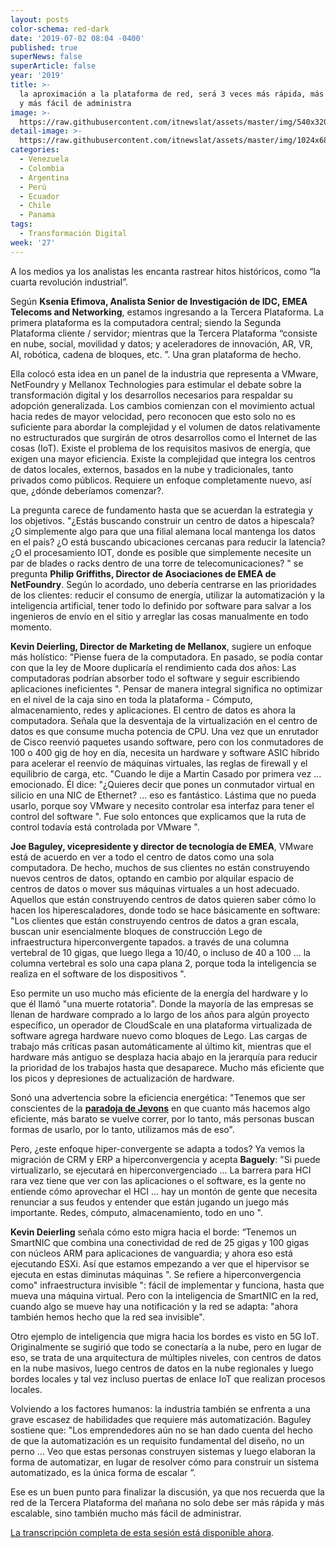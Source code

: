 ```yaml
---
layout: posts
color-schema: red-dark
date: '2019-07-02 08:04 -0400'
published: true
superNews: false
superArticle: false
year: '2019'
title: >-
  la aproximación a la plataforma de red, será 3 veces más rápida, más escalable
  y más fácil de administra
image: >-
  https://raw.githubusercontent.com/itnewslat/assets/master/img/540x320/Debate-2-Netevents-p.jpg
detail-image: >-
  https://raw.githubusercontent.com/itnewslat/assets/master/img/1024x680/Debate-2-Netevents-g.jpg
categories:
  - Venezuela
  - Colombia
  - Argentina
  - Perú
  - Ecuador
  - Chile
  - Panama
tags:
  - Transformación Digital
week: '27'
---
```

A los medios ya los analistas les encanta rastrear hitos históricos, como “la cuarta revolución industrial”. 

Según **Ksenia Efimova, Analista Senior de Investigación de IDC, EMEA Telecoms and Networking**, estamos ingresando a la Tercera Plataforma. La primera plataforma es la computadora central; siendo la Segunda Plataforma cliente / servidor; mientras que la Tercera Plataforma “consiste en nube, social, movilidad y datos; y aceleradores de innovación, AR, VR, AI, robótica, cadena de bloques, etc. ”. Una gran plataforma de hecho.

Ella colocó esta idea en un panel de la industria que representa a VMware, NetFoundry y Mellanox Technologies para estimular el debate sobre la transformación digital y los desarrollos necesarios para respaldar su adopción generalizada. Los cambios comienzan con el movimiento actual hacia redes de mayor velocidad, pero reconocen que esto solo no es suficiente para abordar la complejidad y el volumen de datos relativamente no estructurados que surgirán de otros desarrollos como el Internet de las cosas (IoT). Existe el problema de los requisitos masivos de energía, que exigen una mayor eficiencia. Existe la complejidad que integra los centros de datos locales, externos, basados en la nube y tradicionales, tanto privados como públicos. Requiere un enfoque completamente nuevo, así que, ¿dónde deberíamos comenzar?.

La pregunta carece de fundamento hasta que se acuerdan la estrategia y los objetivos. "¿Estás buscando construir un centro de datos a hipescala? ¿O simplemente algo para que una filial alemana local mantenga los datos en el país? ¿O está buscando ubicaciones cercanas para reducir la latencia? ¿O el procesamiento IOT, donde es posible que simplemente necesite un par de blades o racks dentro de una torre de telecomunicaciones? " se pregunta **Philip Griffiths, Director de Asociaciones de EMEA de NetFoundry**. Según lo acordado, uno debería centrarse en las prioridades de los clientes: reducir el consumo de energía, utilizar la automatización y la inteligencia artificial, tener todo lo definido por software para salvar a los ingenieros de envío en el sitio y arreglar las cosas manualmente en todo momento.

**Kevin Deierling, Director de Marketing de Mellanox**, sugiere un enfoque más holístico: "Piense fuera de la computadora. En pasado, se podía contar con que la ley de Moore duplicaría el rendimiento cada dos años: Las computadoras podrían absorber todo el software y seguir escribiendo aplicaciones ineficientes ". Pensar de manera integral significa no optimizar en el nivel de la caja sino en toda la plataforma - Cómputo, almacenamiento, redes y aplicaciones. El centro de datos es ahora la computadora. Señala que la desventaja de la virtualización en el centro de datos es que consume mucha potencia de CPU. Una vez que un enrutador de Cisco reenvió paquetes usando software, pero con los conmutadores de 100 o 400 gig de hoy en día, necesita un hardware y software ASIC híbrido para acelerar el reenvío de máquinas virtuales, las reglas de firewall y el equilibrio de carga, etc. "Cuando le dije a Martin Casado por primera vez ... emocionado. Él dice: "¿Quieres decir que pones un conmutador virtual en silicio en una NIC de Ethernet? … eso es fantástico. Lástima que no pueda usarlo, porque soy VMware y necesito controlar esa interfaz para tener el control del software ". Fue solo entonces que explicamos que la ruta de control todavía está controlada por VMware ".

**Joe Baguley, vicepresidente y director de tecnología de EMEA**, VMware está de acuerdo en ver a todo el centro de datos como una sola computadora. De hecho, muchos de sus clientes no están construyendo nuevos centros de datos, optando en cambio por alquilar espacio de centros de datos o mover sus máquinas virtuales a un host adecuado. Aquellos que están construyendo centros de datos quieren saber cómo lo hacen los hiperescaladores, donde todo se hace básicamente en software: "Los clientes que están construyendo centros de datos a gran escala, buscan unir esencialmente bloques de construcción Lego de infraestructura hiperconvergente tapados. a través de una columna vertebral de 10 gigas, que luego llega a 10/40, o incluso de 40 a 100 ... la columna vertebral es solo una capa plana 2, porque toda la inteligencia se realiza en el software de los dispositivos ".

Eso permite un uso mucho más eficiente de la energía del hardware y lo que él llamó "una muerte rotatoria". Donde la mayoría de las empresas se llenan de hardware comprado a lo largo de los años para algún proyecto específico, un operador de CloudScale en una plataforma virtualizada de software agrega hardware nuevo como bloques de Lego. Las cargas de trabajo más críticas pasan automáticamente al último kit, mientras que el hardware más antiguo se desplaza hacia abajo en la jerarquía para reducir la prioridad de los trabajos hasta que desaparece. Mucho más eficiente que los picos y depresiones de actualización de hardware.

Sonó una advertencia sobre la eficiencia energética: "Tenemos que ser conscientes de la **[paradoja de Jevons](https://es.wikipedia.org/wiki/Paradoja_de_Jevons)** en que cuanto más hacemos algo eficiente, más barato se vuelve correr, por lo tanto, más personas buscan formas de usarlo, por lo tanto, utilizamos más de eso".

Pero, ¿este enfoque hiper-convergente se adapta a todos? Ya vemos la migración de CRM y ERP a hiperconvergencia y acepta **Baguely**: "Si puede virtualizarlo, se ejecutará en hiperconvergenciado ... La barrera para HCI rara vez tiene que ver con las aplicaciones o el software, es la gente no entiende cómo aprovechar el HCI ... hay un montón de gente que necesita renunciar a sus feudos y entender que están jugando un juego más importante. Redes, cómputo, almacenamiento, todo en uno ".

**Kevin Deierling** señala cómo esto migra hacia el borde: “Tenemos un SmartNIC que combina una conectividad de red de 25 gigas y 100 gigas con núcleos ARM para aplicaciones de vanguardia; y ahora eso está ejecutando ESXi. Así que estamos empezando a ver que el hipervisor se ejecuta en estas diminutas máquinas ". Se refiere a hiperconvergencia como" infraestructura invisible ": fácil de implementar y funciona, hasta que mueva una máquina virtual. Pero con la inteligencia de SmartNIC en la red, cuando algo se mueve hay una notificación y la red se adapta: "ahora también hemos hecho que la red sea invisible".

Otro ejemplo de inteligencia que migra hacia los bordes es visto en 5G IoT. Originalmente se sugirió que todo se conectaría a la nube, pero en lugar de eso, se trata de una arquitectura de múltiples niveles, con centros de datos en la nube masivos, luego centros de datos en la nube regionales y luego bordes locales y tal vez incluso puertas de enlace IoT que realizan procesos locales.

Volviendo a los factores humanos: la industria también se enfrenta a una grave escasez de habilidades que requiere más automatización. Baguley sostiene que: "Los emprendedores aún no se han dado cuenta del hecho de que la automatización es un requisito fundamental del diseño, no un perno ... Veo que estas personas construyen sistemas y luego elaboran la forma de automatizar, en lugar de resolver cómo para construir un sistema automatizado, es la única forma de escalar ”.

Ese es un buen punto para finalizar la discusión, ya que nos recuerda que la red de la Tercera Plataforma del mañana no solo debe ser más rápida y más escalable, sino también mucho más fácil de administrar.

[La transcripción completa de esta sesión está disponible ahora](https://www.netevents.org/wp-content/uploads/2019/01/Debate-IV-Next-Generation-Data-Centers-IDC-final.pdf).
